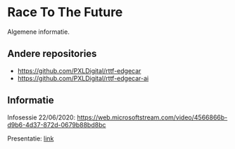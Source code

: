 # Race To The Future
Algemene informatie.

## Andere repositories
* https://github.com/PXLDigital/rttf-edgecar
* https://github.com/PXLDigital/rttf-edgecar-ai

## Informatie
Infosessie 22/06/2020: https://web.microsoftstream.com/video/4566866b-d9b6-4d37-872d-0679b88bd8bc

Presentatie: [link](presentatie_infosessie.pptx)
